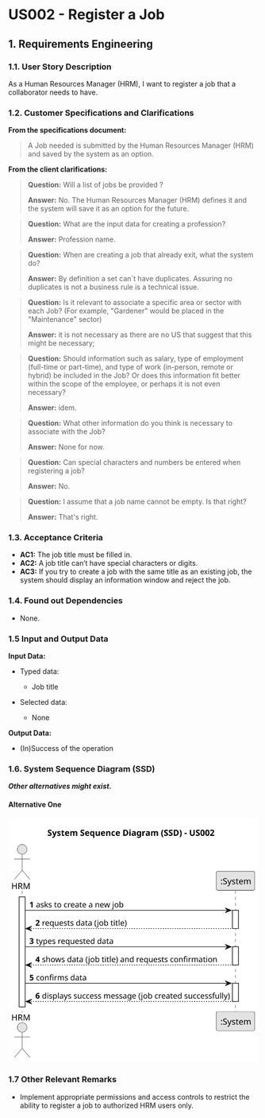 # US002 - Register a Job 


## 1. Requirements Engineering

### 1.1. User Story Description

As a Human Resources Manager (HRM), I want to register a job that a collaborator needs to have.

### 1.2. Customer Specifications and Clarifications 

**From the specifications document:**

> A Job needed is submitted by the Human Resources Manager (HRM) and saved by the system as an option.

**From the client clarifications:**

> **Question:** Will a list of jobs be provided ?
>
> **Answer:** No. The Human Resources Manager (HRM) defines it and the system will save it as an option for the future.

> **Question:** What are the input data for creating a profession?
>
> **Answer:** Profession name.

> **Question:** When are creating a job that already exit, what the system do?
>
> **Answer:** By definition a set can´t have duplicates. Assuring no duplicates is not a business rule is a technical issue.

> **Question:** Is it relevant to associate a specific area or sector with each Job? (For example, "Gardener" would be placed in the "Maintenance" sector)
>
> **Answer:** it is not necessary as there are no US that suggest that this might be necessary;

> **Question:** Should information such as salary, type of employment (full-time or part-time), and type of work (in-person, remote or hybrid) be included in the Job? Or does this information fit better within the scope of the employee, or perhaps it is not even necessary?
>
> **Answer:** idem.

> **Question:** What other information do you think is necessary to associate with the Job?
>
> **Answer:** None for now.

> **Question:** Can special characters and numbers be entered when registering a job?
> 
> **Answer:** No.

> **Question:** I assume that a job name cannot be empty. Is that right?
> 
>  **Answer:** That's right.

### 1.3. Acceptance Criteria

* **AC1:** The job title must be filled in.
* **AC2:** A job title can’t have special characters or digits.
* **AC3:** If you try to create a job with the same title as an existing job, the system should display an information window and reject the job.

### 1.4. Found out Dependencies

* None.

### 1.5 Input and Output Data

**Input Data:**

* Typed data:
    * Job title

* Selected data:
  * None

**Output Data:**
* (In)Success of the operation

### 1.6. System Sequence Diagram (SSD)

**_Other alternatives might exist._**

#### Alternative One

![System Sequence Diagram - Alternative One](svg/us002-system-sequence-diagram-alternative-one.svg)

### 1.7 Other Relevant Remarks

* Implement appropriate permissions and access controls to restrict the ability to register a job to authorized HRM users only.